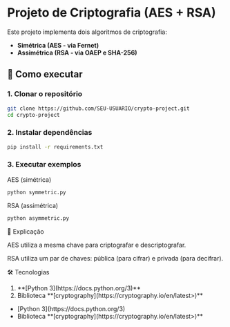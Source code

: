 # Projeto de Criptografia (AES + RSA)

Este projeto implementa dois algoritmos de criptografia:

- **Simétrica (AES - via Fernet)**
- **Assimétrica (RSA - via OAEP e SHA-256)**

## 🚀 Como executar

### 1. Clonar o repositório
```bash
git clone https://github.com/SEU-USUARIO/crypto-project.git
cd crypto-project
```

### 2. Instalar dependências
```bash
pip install -r requirements.txt
```

### 3. Executar exemplos

AES (simétrica)
```bash
python symmetric.py
```
RSA (assimétrica)
```bash
python asymmetric.py
```

📖 Explicação

AES utiliza a mesma chave para criptografar e descriptografar.

RSA utiliza um par de chaves: pública (para cifrar) e privada (para decifrar).

🛠 Tecnologias
<ol>
  <li>**[Python 3](https://docs.python.org/3)**</li>
  <li>Biblioteca **[cryptography](https://cryptography.io/en/latest>)**</li>
</ol>

<ul>
  <li>[Python 3](https://docs.python.org/3)</li>
  <li> Biblioteca **[cryptography](https://cryptography.io/en/latest>)** </li>
</ul>
